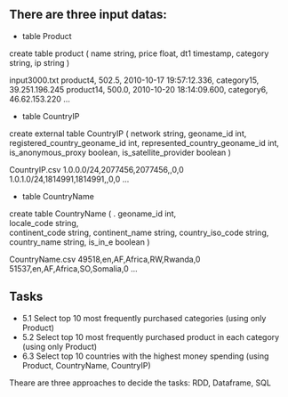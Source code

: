 
## There are three input datas: 


- table Product

create table product (
  name string,
  price float,
  dt1 timestamp,
  category string,
  ip string
)

input3000.txt 
product4, 502.5, 2010-10-17 19:57:12.336, category15, 39.251.196.245
product14, 500.0, 2010-10-20 18:14:09.600, category6, 46.62.153.220
...


- table CountryIP

create external table CountryIP (
  network string,
  geoname_id int,
  registered_country_geoname_id int,
  represented_country_geoname_id int,
  is_anonymous_proxy boolean,
  is_satellite_provider boolean
)

CountryIP.csv
1.0.0.0/24,2077456,2077456,,0,0
1.0.1.0/24,1814991,1814991,,0,0
...


- table CountryName

create table CountryName ( . 
  geoname_id int,  
  locale_code string,  
  continent_code string,
  continent_name string,
  country_iso_code string,
  country_name string,
  is_in_e boolean
)

CountryName.csv
49518,en,AF,Africa,RW,Rwanda,0
51537,en,AF,Africa,SO,Somalia,0
...


## Tasks

- 5.1 Select top 10 most frequently purchased categories (using only Product)
- 5.2 Select top 10 most frequently purchased product in each category (using only Product)
- 6.3 Select top 10 countries with the highest money spending (using Product, CountryName, CountryIP)


Theare are three approaches to decide the tasks: RDD, Dataframe, SQL

